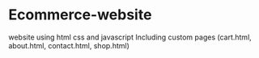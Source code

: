 ﻿# Ecommerce-website
 website using html css and javascript
 Including custom pages (cart.html, about.html, contact.html, shop.html)
